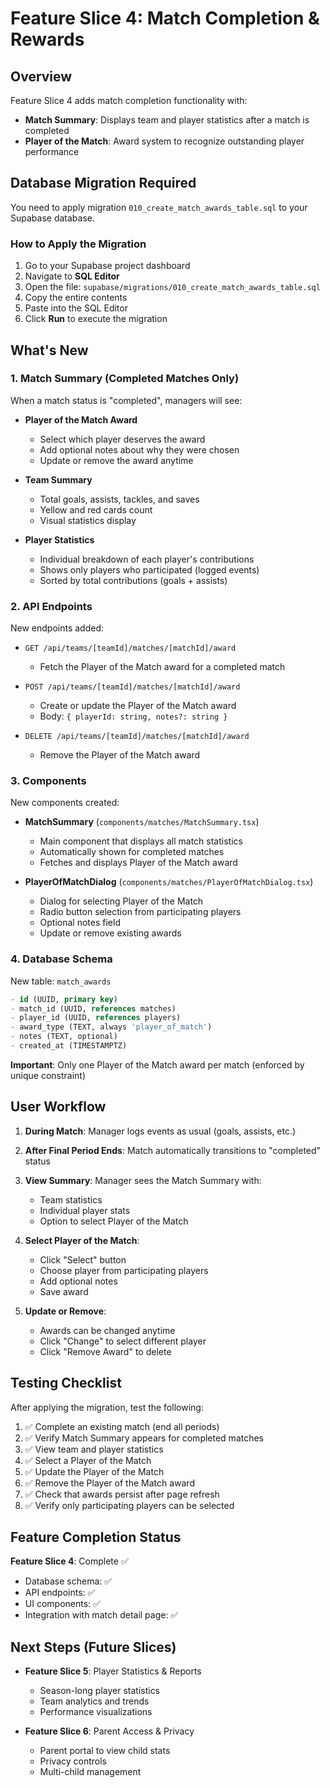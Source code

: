 # Feature Slice 4: Match Completion & Rewards

## Overview

Feature Slice 4 adds match completion functionality with:
- **Match Summary**: Displays team and player statistics after a match is completed
- **Player of the Match**: Award system to recognize outstanding player performance

## Database Migration Required

You need to apply migration `010_create_match_awards_table.sql` to your Supabase database.

### How to Apply the Migration

1. Go to your Supabase project dashboard
2. Navigate to **SQL Editor**
3. Open the file: `supabase/migrations/010_create_match_awards_table.sql`
4. Copy the entire contents
5. Paste into the SQL Editor
6. Click **Run** to execute the migration

## What's New

### 1. Match Summary (Completed Matches Only)

When a match status is "completed", managers will see:

- **Player of the Match Award**
  - Select which player deserves the award
  - Add optional notes about why they were chosen
  - Update or remove the award anytime

- **Team Summary**
  - Total goals, assists, tackles, and saves
  - Yellow and red cards count
  - Visual statistics display

- **Player Statistics**
  - Individual breakdown of each player's contributions
  - Shows only players who participated (logged events)
  - Sorted by total contributions (goals + assists)

### 2. API Endpoints

New endpoints added:

- `GET /api/teams/[teamId]/matches/[matchId]/award`
  - Fetch the Player of the Match award for a completed match

- `POST /api/teams/[teamId]/matches/[matchId]/award`
  - Create or update the Player of the Match award
  - Body: `{ playerId: string, notes?: string }`

- `DELETE /api/teams/[teamId]/matches/[matchId]/award`
  - Remove the Player of the Match award

### 3. Components

New components created:

- **MatchSummary** (`components/matches/MatchSummary.tsx`)
  - Main component that displays all match statistics
  - Automatically shown for completed matches
  - Fetches and displays Player of the Match award

- **PlayerOfMatchDialog** (`components/matches/PlayerOfMatchDialog.tsx`)
  - Dialog for selecting Player of the Match
  - Radio button selection from participating players
  - Optional notes field
  - Update or remove existing awards

### 4. Database Schema

New table: `match_awards`

```sql
- id (UUID, primary key)
- match_id (UUID, references matches)
- player_id (UUID, references players)
- award_type (TEXT, always 'player_of_match')
- notes (TEXT, optional)
- created_at (TIMESTAMPTZ)
```

**Important**: Only one Player of the Match award per match (enforced by unique constraint)

## User Workflow

1. **During Match**: Manager logs events as usual (goals, assists, etc.)

2. **After Final Period Ends**: Match automatically transitions to "completed" status

3. **View Summary**: Manager sees the Match Summary with:
   - Team statistics
   - Individual player stats
   - Option to select Player of the Match

4. **Select Player of the Match**:
   - Click "Select" button
   - Choose player from participating players
   - Add optional notes
   - Save award

5. **Update or Remove**:
   - Awards can be changed anytime
   - Click "Change" to select different player
   - Click "Remove Award" to delete

## Testing Checklist

After applying the migration, test the following:

1. ✅ Complete an existing match (end all periods)
2. ✅ Verify Match Summary appears for completed matches
3. ✅ View team and player statistics
4. ✅ Select a Player of the Match
5. ✅ Update the Player of the Match
6. ✅ Remove the Player of the Match award
7. ✅ Check that awards persist after page refresh
8. ✅ Verify only participating players can be selected

## Feature Completion Status

**Feature Slice 4**: Complete ✅

- Database schema: ✅
- API endpoints: ✅
- UI components: ✅
- Integration with match detail page: ✅

## Next Steps (Future Slices)

- **Feature Slice 5**: Player Statistics & Reports
  - Season-long player statistics
  - Team analytics and trends
  - Performance visualizations

- **Feature Slice 6**: Parent Access & Privacy
  - Parent portal to view child stats
  - Privacy controls
  - Multi-child management
